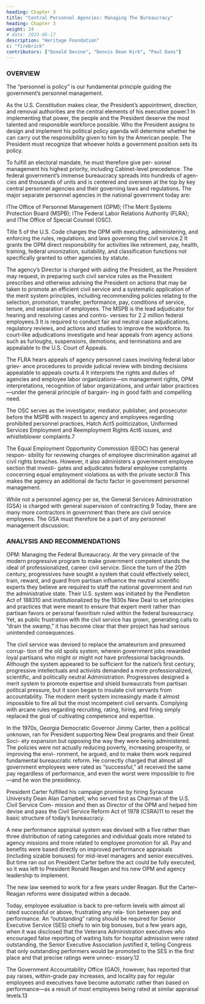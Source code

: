```yaml
---
heading: Chapter 3
title: "Central Personnel Agencies: Managing The Bureaucracy"
heading: Chapter 3
weight: 24
# date: 2023-06-17
description: "Heritage Foundation"
c: "firebrick"
contributors: ["Donald Devine", "Dennis Dean Kirk", "Paul Dans"]
---
```



### OVERVIEW

The “personnel is policy” is our fundamental principle guiding the government’s personnel management. 

As the U.S. Constitution makes clear, the President’s appointment, direction, and removal authorities are the central elements of his executive power.1 In implementing that power, the people and the President deserve the most talented and responsible workforce possible. Who the President assigns to design and implement his political policy agenda will determine whether he can carry out the responsibility given to him by the American people. The President must recognize that whoever holds a government position sets its policy.

To fulfill an electoral mandate, he must therefore give per- sonnel management his highest priority, including Cabinet-level precedence. The federal government’s immense bureaucracy spreads into hundreds of agen- cies and thousands of units and is centered and overseen at the top by key central personnel agencies and their governing laws and regulations. The major separate personnel agencies in the national government today are:

lThe Office of Personnel Management (OPM);
lThe Merit Systems Protection Board (MSPB);
lThe Federal Labor Relations Authority (FLRA); and
lThe Office of Special Counsel (OSC).

Title 5 of the U.S. Code charges the OPM with executing, administering, and enforcing the rules, regulations, and laws governing the civil service.2 It grants the OPM direct responsibility for activities like retirement, pay, health, training, federal unionization, suitability, and classification functions not specifically granted to other agencies by statute. 

The agency’s Director is charged with aiding the President, as the President may request, in preparing such civil service rules as the President prescribes and otherwise advising the President on actions that may be taken to promote an efficient civil service and a systematic application of the merit system principles, including recommending policies relating to the selection, promotion, transfer, performance, pay, conditions of service, tenure, and separation of employees. The MSPB is the lead adjudicator for hearing and resolving cases and contro- versies for 2.2 million federal employees.3 It is required to conduct fair and neutral case adjudications, regulatory reviews, and actions and studies to improve the workforce. Its court-like adjudications investigate and hear appeals from agency actions such as furloughs, suspensions, demotions, and terminations and are appealable to the U.S. Court of Appeals.

The FLRA hears appeals of agency personnel cases involving federal labor griev- ance procedures to provide judicial review with binding decisions appealable to appeals courts.4 It interprets the rights and duties of agencies and employee labor organizations—on management rights, OPM interpretations, recognition of labor organizations, and unfair labor practices—under the general principle of bargain- ing in good faith and compelling need.

The OSC serves as the investigator, mediator, publisher, and prosecutor before the MSPB with respect to agency and employees regarding prohibited personnel practices, Hatch Act5 politicization, Uniformed Services Employment and Reemployment Rights Act6 issues, and whistleblower complaints.7 

The Equal Employment Opportunity Commission (EEOC) has general respon- sibility for reviewing charges of employee discrimination against all civil rights breaches. However, it also administers a government employee section that investi- gates and adjudicates federal employee complaints concerning equal employment violations as with the private sector.8 This makes the agency an additional de facto factor in government personnel management.

While not a personnel agency per se, the General Services Administration (GSA) is charged with general supervision of contracting.9 Today, there are many more contractors in government than there are civil service employees. The GSA must therefore be a part of any personnel management discussion.


### ANALYSIS AND RECOMMENDATIONS


OPM: Managing the Federal Bureaucracy. At the very pinnacle of the modern progressive program to make government competent stands the ideal of professionalized, career civil service. Since the turn of the 20th century, progressives have sought a system that could effectively select, train, reward, and guard from partisan influence the neutral scientific experts they believe are required to staff the national government and run the administrative state. Their U.S. system was initiated by the Pendleton Act of 188310 and institutionalized by the 1930s New Deal to set principles and practices that were meant to ensure that expert merit rather than partisan favors or personal favoritism ruled within the federal bureaucracy. Yet, as public frustration with the civil service has grown, generating calls to “drain the swamp,” it has become clear that their project has had serious unintended consequences.

The civil service was devised to replace the amateurism and presumed corrup- tion of the old spoils system, wherein government jobs rewarded loyal partisans who might or might not have professional backgrounds. Although the system appeared to be sufficient for the nation’s first century, progressive intellectuals and activists demanded a more professionalized, scientific, and politically neutral Administration. Progressives designed a merit system to promote expertise and shield bureaucrats from partisan political pressure, but it soon began to insulate civil servants from accountability. The modern merit system increasingly made it almost impossible to fire all but the most incompetent civil servants. Complying with arcane rules regarding recruiting, rating, hiring, and firing simply replaced the goal of cultivating competence and expertise.

In the 1970s, Georgia Democratic Governor Jimmy Carter, then a political unknown, ran for President supporting New Deal programs and their Great Soci- ety expansion but opposing the way they were being administered. The policies were not actually reducing poverty, increasing prosperity, or improving the envi- ronment, he argued, and to make them work required fundamental bureaucratic reform. He correctly charged that almost all government employees were rated as “successful,” all received the same pay regardless of performance, and even the worst were impossible to fire—and he won the presidency.

President Carter fulfilled his campaign promise by hiring Syracuse University Dean Alan Campbell, who served first as Chairman of the U.S. Civil Service Com- mission and then as Director of the OPM and helped him devise and pass the Civil Service Reform Act of 1978 (CSRA)11 to reset the basic structure of today’s bureaucracy.

A new performance appraisal system was devised with a five rather than three distribution of rating categories and individual goals more related to agency missions and more related to employee promotion for all. Pay and benefits were based directly on improved performance appraisals (including sizable bonuses) for mid-level managers and senior executives. But time ran out on President Carter before the act could be fully executed, so it was left to President Ronald Reagan and his new OPM and agency leadership to implement.

The new law seemed to work for a few years under Reagan. But the Carter–Reagan reforms were dissipated within a decade.

Today, employee evaluation is back to pre-reform levels with almost all rated successful or above, frustrating any rela- tion between pay and performance. An “outstanding” rating should be required for Senior Executive Service (SES) chiefs to win big bonuses, but a few years ago, when it was disclosed that the Veterans Administration executives who encouraged false reporting of waiting lists for hospital admission were rated outstanding, the Senior Executive Association justified it, telling Congress that only outstanding performers would be promoted to the SES in the first place and that precise ratings were unnec- essary.12 

The Government Accountability Office (GAO), however, has reported that pay raises, within-grade pay increases, and locality pay for regular employees and executives have become automatic rather than based on performance—as a result of most employees being rated at similar appraisal levels.13
